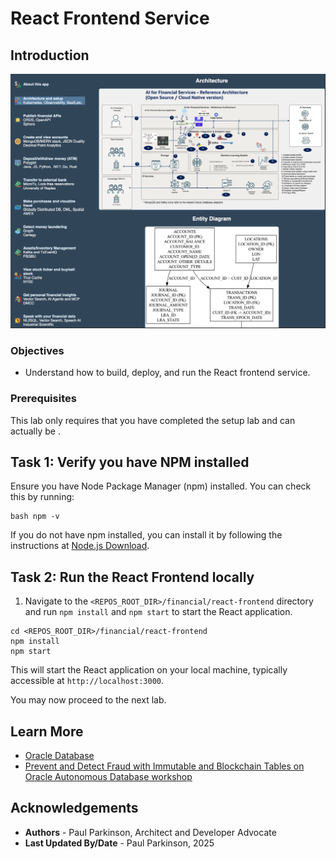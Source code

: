 # React Frontend Service

## Introduction

![Financial Application Screen SHot](./images/appscreenshot.png " ")

### Objectives

-  Understand how to build, deploy, and run the React frontend service.


### Prerequisites

This lab only requires that you have completed the setup lab and can actually be .

## Task 1: Verify you have NPM installed

Ensure you have Node Package Manager (npm) installed. You can check this by running:

```
bash npm -v
```
If you do not have npm installed, you can install it by following the instructions at [Node.js Download](https://nodejs.org/en/download/).


## Task 2: Run the React Frontend locally

1.  Navigate to the `<REPOS_ROOT_DIR>/financial/react-frontend` directory and run `npm install` and `npm start` to start the React application.

```
cd <REPOS_ROOT_DIR>/financial/react-frontend
npm install
npm start
```

This will start the React application on your local machine, typically accessible at `http://localhost:3000`.

You may now proceed to the next lab.

## Learn More

* [Oracle Database](https://bit.ly/mswsdatabase)
* [Prevent and Detect Fraud with Immutable and Blockchain Tables on Oracle Autonomous Database workshop](https://livelabs.oracle.com/pls/apex/dbpm/r/livelabs/view-workshop?wid=4142)

## Acknowledgements
* **Authors** - Paul Parkinson, Architect and Developer Advocate
* **Last Updated By/Date** - Paul Parkinson, 2025

